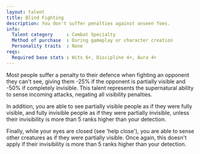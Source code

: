 ```yaml
---
layout: talent
title: Blind Fighting
description: You don't suffer penalties against unseen foes.
info:
  Talent category     : Combat Specialty
  Method of purchase  : During gameplay or character creation
  Personality traits  : None
reqs:
  Required base stats : Wits 6+, Discipline 4+, Aura 4+
---
```


Most people suffer a penalty to their defence when fighting an opponent they can't see, giving them -25% if the opponent is partially visible and -50% if completely invisible. This talent represents the supernatural ability to sense incoming attacks, negating all visibility penalties.

In addition, you are able to see partially visible people as if they were fully visible, and fully invisible people as if they were partially invisible, unless their invisibility is more than 5 ranks higher than your detection.

Finally, while your eyes are closed (see 'help close'), you are able to sense other creatures as if they were partially visible. Once again, this doesn't apply if their invisibility is more than 5 ranks higher than your detection.